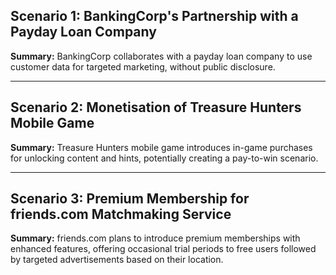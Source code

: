 ## Scenario 1: BankingCorp's Partnership with a Payday Loan Company

**Summary:** BankingCorp collaborates with a payday loan company to use customer data for targeted marketing, without public disclosure.



---

## Scenario 2: Monetisation of Treasure Hunters Mobile Game

**Summary:** Treasure Hunters mobile game introduces in-game purchases for unlocking content and hints, potentially creating a pay-to-win scenario.

---

## Scenario 3: Premium Membership for friends.com Matchmaking Service

**Summary:** friends.com plans to introduce premium memberships with enhanced features, offering occasional trial periods to free users followed by targeted advertisements based on their location.


